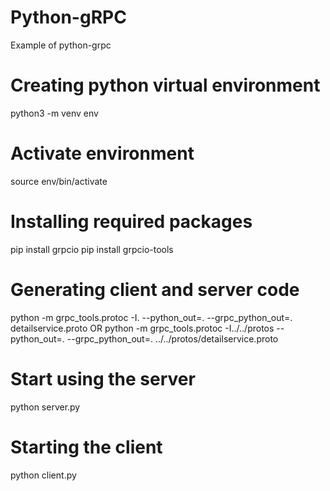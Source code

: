 # Python-gRPC
Example of python-grpc

# Creating python virtual environment
python3 -m venv env

# Activate environment
source env/bin/activate

# Installing required packages
pip install grpcio
pip install grpcio-tools

# Generating client and server code
python -m grpc_tools.protoc -I. --python_out=. --grpc_python_out=. detailservice.proto
OR
python -m grpc_tools.protoc -I../../protos --python_out=. --grpc_python_out=. ../../protos/detailservice.proto

# Start using the server
python server.py

# Starting the client
python client.py
